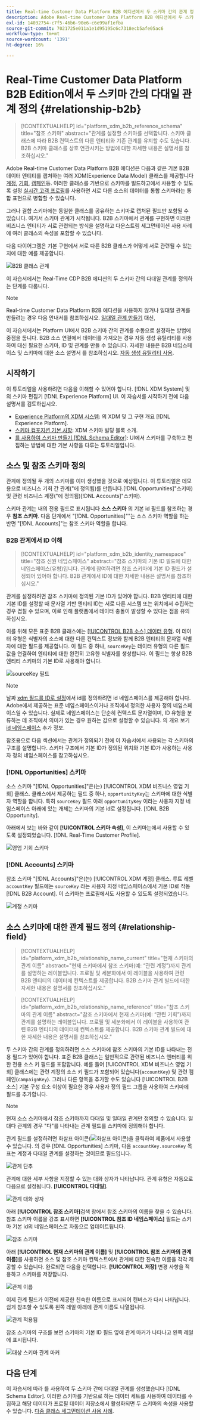```yaml
---
title: Real-time Customer Data Platform B2B 에디션에서 두 스키마 간의 관계 정의
description: Adobe Real-time Customer Data Platform B2B 에디션에서 두 스키마 간의 다대일 관계를 정의하는 방법을 알아봅니다.
exl-id: 14032754-c7f5-46b6-90e6-c6e99af1efba
source-git-commit: 7021725e011a1e1d95195c6c7318ecb5afe05ac6
workflow-type: tm+mt
source-wordcount: '1391'
ht-degree: 16%

---
```


# Real-Time Customer Data Platform B2B Edition에서 두 스키마 간의 다대일 관계 정의 {#relationship-b2b}

>[!CONTEXTUALHELP]
>id="platform_xdm_b2b_reference_schema"
>title="참조 스키마"
>abstract="관계를 설정할 스키마를 선택합니다. 스키마 클래스에 따라 B2B 컨텍스트의 다른 엔티티와 기존 관계를 유지할 수도 있습니다. B2B 스키마 클래스를 상호 연관시키는 방법에 대한 자세한 내용은 설명서를 참조하십시오."

Adobe Real-time Customer Data Platform B2B 에디션은 다음과 같은 기본 B2B 데이터 엔티티를 캡처하는 여러 XDM(Experience Data Model) 클래스를 제공합니다 [계정](../classes/b2b/business-account.md), [기회](../classes/b2b/business-opportunity.md), [캠페인](../classes/b2b/business-campaign.md)등. 이러한 클래스를 기반으로 스키마를 빌드하고에서 사용할 수 있도록 설정 [실시간 고객 프로필](../../profile/home.md)를 사용하면 서로 다른 소스의 데이터를 통합 스키마라는 통합 표현으로 병합할 수 있습니다.

그러나 결합 스키마에는 동일한 클래스를 공유하는 스키마로 캡처된 필드만 포함될 수 있습니다. 여기서 스키마 관계가 시작됩니다. B2B 스키마에서 관계를 구현하면 이러한 비즈니스 엔티티가 서로 관련되는 방식을 설명하고 다운스트림 세그먼테이션 사용 사례에 여러 클래스의 속성을 포함할 수 있습니다.

다음 다이어그램은 기본 구현에서 서로 다른 B2B 클래스가 어떻게 서로 관련될 수 있는지에 대한 예를 제공합니다.

![B2B 클래스 관계](../images/tutorials/relationship-b2b/classes.png)

이 자습서에서는 Real-Time CDP B2B 에디션의 두 스키마 간의 다대일 관계를 정의하는 단계를 다룹니다.

>[!NOTE]
>
>Real-time Customer Data Platform B2B 에디션을 사용하지 않거나 일대일 관계를 만들려는 경우 다음 안내서를 참조하십시오. [일대일 관계 만들기](./relationship-ui.md) 대신,
>
>이 자습서에서는 Platform UI에서 B2B 스키마 간의 관계를 수동으로 설정하는 방법에 중점을 둡니다. B2B 소스 연결에서 데이터를 가져오는 경우 자동 생성 유틸리티를 사용하여 대신 필요한 스키마, ID 및 관계를 만들 수 있습니다. 자세한 내용은 B2B 네임스페이스 및 스키마에 대한 소스 설명서 를 참조하십시오. [자동 생성 유틸리티 사용](../../sources/connectors/adobe-applications/marketo/marketo-namespaces.md).

## 시작하기

이 튜토리얼을 사용하려면 다음을 이해할 수 있어야 합니다. [!DNL XDM System] 및 의 스키마 편집기 [!DNL Experience Platform] UI. 이 자습서를 시작하기 전에 다음 설명서를 검토하십시오.

* [Experience Platform의 XDM 시스템](../home.md): 의 XDM 및 그 구현 개요 [!DNL Experience Platform].
* [스키마 컴포지션 기본 사항](../schema/composition.md): XDM 스키마 빌딩 블록 소개.
* [를 사용하여 스키마 만들기 [!DNL Schema Editor]](create-schema-ui.md): UI에서 스키마를 구축하고 편집하는 방법에 대한 기본 사항을 다루는 튜토리얼입니다.

## 소스 및 참조 스키마 정의

관계에 정의될 두 개의 스키마를 이미 생성했을 것으로 예상됩니다. 이 튜토리얼은 데모용으로 비즈니스 기회 간 관계(&quot;에 정의됨)를 만듭니다.[!DNL Opportunities]&quot;스키마) 및 관련 비즈니스 계정(&quot;에 정의됨)[!DNL Accounts]&quot;스키마).

스키마 관계는 내의 전용 필드로 표시됩니다 **소스 스키마** 의 기본 id 필드를 참조하는 경우 **참조 스키마**. 다음 단계에서 &quot;[!DNL Opportunities]&quot;&quot;는 소스 스키마 역할을 하는 반면 &quot;[!DNL Accounts]&quot;는 참조 스키마 역할을 합니다.

### B2B 관계에서 ID 이해

>[!CONTEXTUALHELP]
>id="platform_xdm_b2b_identity_namespace"
>title="참조 신원 네임스페이스"
>abstract="참조 스키마의 기본 ID 필드에 대한 네임스페이스(유형)입니다. 관계에 참여하려면 참조 스키마에 기본 ID 필드가 설정되어 있어야 합니다. B2B 관계에서 ID에 대한 자세한 내용은 설명서를 참조하십시오."

관계를 설정하려면 참조 스키마에 정의된 기본 ID가 있어야 합니다. B2B 엔티티에 대한 기본 ID를 설정할 때 문자열 기반 엔티티 ID는 서로 다른 시스템 또는 위치에서 수집하는 경우 겹칠 수 있으며, 이로 인해 플랫폼에서 데이터 충돌이 발생할 수 있다는 점을 유의하십시오.

이를 위해 모든 표준 B2B 클래스에는 [[!UICONTROL B2B 소스] 데이터 유형](../data-types/b2b-source.md). 이 데이터 유형은 식별자의 소스에 대한 다른 컨텍스트 정보와 함께 B2B 엔티티의 문자열 식별자에 대한 필드를 제공합니다. 이 필드 중 하나, `sourceKey`는 데이터 유형의 다른 필드 값을 연결하여 엔티티에 대한 완전히 고유한 식별자를 생성합니다. 이 필드는 항상 B2B 엔티티 스키마의 기본 ID로 사용해야 합니다.

![sourceKey 필드](../images/tutorials/relationship-b2b/sourcekey.png)

>[!NOTE]
>
>날짜 [xdm 필드를 ID로 설정](../ui/fields/identity.md)에서 id를 정의하려면 id 네임스페이스를 제공해야 합니다. Adobe에서 제공하는 표준 네임스페이스이거나 조직에서 정의한 사용자 정의 네임스페이스일 수 있습니다. 실제로 네임스페이스는 단순히 컨텍스트 문자열이며, ID 유형을 분류하는 데 조직에서 의미가 있는 경우 원하는 값으로 설정할 수 있습니다. 의 개요 보기 [id 네임스페이스](../../identity-service/namespaces.md) 추가 정보.

참조용으로 다음 섹션에서는 관계가 정의되기 전에 이 자습서에서 사용되는 각 스키마의 구조를 설명합니다. 스키마 구조에서 기본 ID가 정의된 위치와 기본 ID가 사용하는 사용자 정의 네임스페이스를 참고하십시오.

### [!DNL Opportunities] 스키마

소스 스키마 &quot;[!DNL Opportunities]&quot;은(는) [!UICONTROL XDM 비즈니스 영업 기회] 클래스. 클래스에서 제공하는 필드 중 하나, `opportunityKey`는 스키마에 대한 식별자 역할을 합니다. 특히 `sourceKey` 필드 아래 `opportunityKey` 이라는 사용자 지정 네임스페이스 아래에 있는 개체는 스키마의 기본 id로 설정됩니다. [!DNL B2B Opportunity].

아래에서 보는 바와 같이 **[!UICONTROL 스키마 속성]**, 이 스키마는에서 사용할 수 있도록 설정되었습니다. [!DNL Real-Time Customer Profile].

![영업 기회 스키마](../images/tutorials/relationship-b2b/opportunities.png)

### [!DNL Accounts] 스키마

참조 스키마 &quot;[!DNL Accounts]&quot;은(는) [!UICONTROL XDM 계정] 클래스. 루트 레벨 `accountKey` 필드에는 `sourceKey` 라는 사용자 지정 네임스페이스에서 기본 ID로 작동 [!DNL B2B Account]. 이 스키마는 프로필에서도 사용할 수 있도록 설정되었습니다.

![계정 스키마](../images/tutorials/relationship-b2b/accounts.png)

## 소스 스키마에 대한 관계 필드 정의 {#relationship-field}

>[!CONTEXTUALHELP]
>id="platform_xdm_b2b_relationship_name_current"
>title="현재 스키마의 관계 이름"
>abstract="현재 스키마에서 참조 스키마(예: “관련 계정”)까지 관계를 설명하는 레이블입니다. 프로필 및 세분화에서 이 레이블을 사용하여 관련 B2B 엔티티의 데이터에 컨텍스트를 제공합니다. B2B 스키마 관계 빌드에 대한 자세한 내용은 설명서를 참조하십시오."

>[!CONTEXTUALHELP]
>id="platform_xdm_b2b_relationship_name_reference"
>title="참조 스키마의 관계 이름"
>abstract="참조 스키마에서 현재 스키마(예: “관련 기회”)까지 관계를 설명하는 레이블입니다. 프로필 및 세분화에서 이 레이블을 사용하여 관련 B2B 엔티티의 데이터에 컨텍스트를 제공합니다. B2B 스키마 관계 빌드에 대한 자세한 내용은 설명서를 참조하십시오."

두 스키마 간의 관계를 정의하려면 소스 스키마에 참조 스키마의 기본 ID를 나타내는 전용 필드가 있어야 합니다. 표준 B2B 클래스는 일반적으로 관련된 비즈니스 엔터티를 위한 전용 소스 키 필드를 포함합니다. 예를 들어 [!UICONTROL XDM 비즈니스 영업 기회] 클래스에는 관련 계정의 소스 키 필드가 포함되어 있습니다(`accountKey`) 및 관련 캠페인(`campaignKey`). 그러나 다른 항목을 추가할 수도 있습니다 [!UICONTROL B2B 소스] 기본 구성 요소 이상이 필요한 경우 사용자 정의 필드 그룹을 사용하여 스키마에 필드를 추가합니다.

>[!NOTE]
>
>현재 소스 스키마에서 참조 스키마까지 다대일 및 일대일 관계만 정의할 수 있습니다. 일대다 관계의 경우 &quot;다&quot;를 나타내는 관계 필드를 스키마에 정의해야 합니다.

관계 필드를 설정하려면 화살표 아이콘(![화살표 아이콘](../images/tutorials/relationship-b2b/arrow.png))을 클릭하여 제품에서 사용할 수 있습니다. 의 경우 [!DNL Opportunities] 스키마, 다음 `accountKey.sourceKey` 목표는 계정과 다대일 관계를 설정하는 것이므로 필드입니다.

![관계 단추](../images/tutorials/relationship-b2b/relationship-button.png)

관계에 대한 세부 사항을 지정할 수 있는 대화 상자가 나타납니다. 관계 유형은 자동으로 다음으로 설정됩니다. **[!UICONTROL 다대일]**.

![관계 대화 상자](../images/tutorials/relationship-b2b/relationship-dialog.png)

아래 **[!UICONTROL 참조 스키마]**&#x200B;검색 창에서 참조 스키마의 이름을 찾을 수 있습니다. 참조 스키마 이름을 강조 표시하면 **[!UICONTROL 참조 ID 네임스페이스]** 필드는 스키마 기본 id의 네임스페이스로 자동으로 업데이트됩니다.

![참조 스키마](../images/tutorials/relationship-b2b/reference-schema.png)

아래 **[!UICONTROL 현재 스키마의 관계 이름]** 및 **[!UICONTROL 참조 스키마의 관계 이름]**&#x200B;를 사용하면 소스 및 참조 스키마 컨텍스트에서 관계에 대한 친숙한 이름을 각각 제공할 수 있습니다. 완료되면 다음을 선택합니다. **[!UICONTROL 저장]** 변경 사항을 적용하고 스키마를 저장합니다.

![관계 이름](../images/tutorials/relationship-b2b/relationship-name.png)

이제 관계 필드가 이전에 제공한 친숙한 이름으로 표시되어 캔버스가 다시 나타납니다. 쉽게 참조할 수 있도록 왼쪽 레일 아래에 관계 이름도 나열됩니다.

![관계 적용됨](../images/tutorials/relationship-b2b/relationship-applied.png)

참조 스키마의 구조를 보면 스키마의 기본 ID 필드 옆에 관계 마커가 나타나고 왼쪽 레일에 표시됩니다.

![대상 스키마 관계 마커](../images/tutorials/relationship-b2b/destination-relationship.png)

## 다음 단계

이 자습서에 따라 를 사용하여 두 스키마 간에 다대일 관계를 생성했습니다 [!DNL Schema Editor]. 이러한 스키마를 기반으로 하는 데이터 세트를 사용하여 데이터를 수집하고 해당 데이터가 프로필 데이터 저장소에서 활성화되면 두 스키마의 속성을 사용할 수 있습니다. [다중 클래스 세그먼테이션 사용 사례](../../rtcdp/segmentation/b2b.md).
